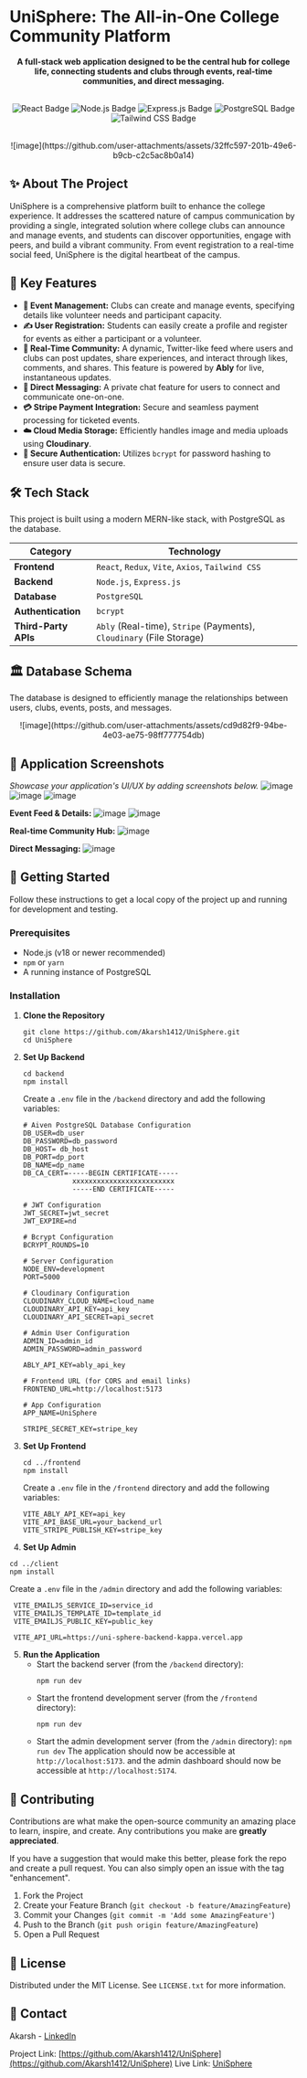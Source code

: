 # UniSphere: The All-in-One College Community Platform

<div align="center">

**A full-stack web application designed to be the central hub for college life, connecting students and clubs through events, real-time communities, and direct messaging.**

</div>

<br />

<div align="center">

<!-- You can add relevant badges here -->
<img src="https://img.shields.io/badge/React-20232A?style=for-the-badge&logo=react&logoColor=61DAFB" alt="React Badge"/>
<img src="https://img.shields.io/badge/Node.js-339933?style=for-the-badge&logo=nodedotjs&logoColor=white" alt="Node.js Badge"/>
<img src="https://img.shields.io/badge/Express.js-000000?style=for-the-badge&logo=express&logoColor=white" alt="Express.js Badge"/>
<img src="https://img.shields.io/badge/PostgreSQL-316192?style=for-the-badge&logo=postgresql&logoColor=white" alt="PostgreSQL Badge"/>
<img src="https://img.shields.io/badge/Tailwind_CSS-38B2AC?style=for-the-badge&logo=tailwind-css&logoColor=white" alt="Tailwind CSS Badge"/>

</div>

<br />

<p align="center">
  ![image](https://github.com/user-attachments/assets/32ffc597-201b-49e6-b9cb-c2c5ac8b0a14)
</p>


## ✨ About The Project

UniSphere is a comprehensive platform built to enhance the college experience. It addresses the scattered nature of campus communication by providing a single, integrated solution where college clubs can announce and manage events, and students can discover opportunities, engage with peers, and build a vibrant community. From event registration to a real-time social feed, UniSphere is the digital heartbeat of the campus.


## 🚀 Key Features

*   **🎉 Event Management:** Clubs can create and manage events, specifying details like volunteer needs and participant capacity.
*   **✍️ User Registration:** Students can easily create a profile and register for events as either a participant or a volunteer.
*   **💬 Real-Time Community:** A dynamic, Twitter-like feed where users and clubs can post updates, share experiences, and interact through likes, comments, and shares. This feature is powered by **Ably** for live, instantaneous updates.
*   **📩 Direct Messaging:** A private chat feature for users to connect and communicate one-on-one.
*   **💳 Stripe Payment Integration:** Secure and seamless payment processing for ticketed events.
*   **☁️ Cloud Media Storage:** Efficiently handles image and media uploads using **Cloudinary**.
*   **🔐 Secure Authentication:** Utilizes `bcrypt` for password hashing to ensure user data is secure.


## 🛠️ Tech Stack

This project is built using a modern MERN-like stack, with PostgreSQL as the database.

| Category             | Technology                                                                                                       |
| -------------------- | ---------------------------------------------------------------------------------------------------------------- |
| **Frontend**         | `React`, `Redux`, `Vite`, `Axios`, `Tailwind CSS`                                                                  |
| **Backend**          | `Node.js`, `Express.js`                                                                                          |
| **Database**         | `PostgreSQL`                                                                                                     |
| **Authentication**   | `bcrypt`                                                                                                         |
| **Third-Party APIs** | `Ably` (Real-time), `Stripe` (Payments), `Cloudinary` (File Storage)                                               |


## 🏛️ Database Schema

The database is designed to efficiently manage the relationships between users, clubs, events, posts, and messages.


<p align="center">
  ![image](https://github.com/user-attachments/assets/cd9d82f9-94be-4e03-ae75-98ff777754db)
</p>


## 📸 Application Screenshots

*Showcase your application's UI/UX by adding screenshots below.*
![image](https://github.com/user-attachments/assets/704c1461-5412-43b6-bc65-bd24b98bbc57)
![image](https://github.com/user-attachments/assets/6ee62e78-b8bd-4237-8e36-8ca6fdd2d814)
![image](https://github.com/user-attachments/assets/8352ccd4-d2fb-4391-85c4-0c0ec0317fc5)




**Event Feed & Details:**
![image](https://github.com/user-attachments/assets/9b6c21cb-1600-4e15-9a68-b43ad8db55ac)
![image](https://github.com/user-attachments/assets/8c15ae85-eae1-4087-b1e9-0433e48e7b32)


**Real-time Community Hub:**
![image](https://github.com/user-attachments/assets/5bc50549-dc27-42f5-8794-e2e0bbc1560b)


**Direct Messaging:**
![image](https://github.com/user-attachments/assets/443ed509-3990-489e-853a-6c62950e27f5)


## 🚀 Getting Started

Follow these instructions to get a local copy of the project up and running for development and testing.

### Prerequisites

*   Node.js (v18 or newer recommended)
*   `npm` or `yarn`
*   A running instance of PostgreSQL

### Installation

1.  **Clone the Repository**
    ```
    git clone https://github.com/Akarsh1412/UniSphere.git
    cd UniSphere
    ```

2.  **Set Up Backend**
    ```
    cd backend
    npm install
    ```
    Create a `.env` file in the `/backend` directory and add the following variables:
    ```
    # Aiven PostgreSQL Database Configuration
    DB_USER=db_user
    DB_PASSWORD=db_password
    DB_HOST= db_host
    DB_PORT=dp_port
    DB_NAME=dp_name
    DB_CA_CERT=-----BEGIN CERTIFICATE-----
                xxxxxxxxxxxxxxxxxxxxxxxxx
                -----END CERTIFICATE-----

    # JWT Configuration
    JWT_SECRET=jwt_secret
    JWT_EXPIRE=nd

    # Bcrypt Configuration
    BCRYPT_ROUNDS=10

    # Server Configuration
    NODE_ENV=development
    PORT=5000

    # Cloudinary Configuration
    CLOUDINARY_CLOUD_NAME=cloud_name
    CLOUDINARY_API_KEY=api_key
    CLOUDINARY_API_SECRET=api_secret

    # Admin User Configuration
    ADMIN_ID=admin_id
    ADMIN_PASSWORD=admin_password

    ABLY_API_KEY=ably_api_key

    # Frontend URL (for CORS and email links)
    FRONTEND_URL=http://localhost:5173

    # App Configuration
    APP_NAME=UniSphere

    STRIPE_SECRET_KEY=stripe_key
    ```

3.  **Set Up Frontend**
    ```
    cd ../frontend
    npm install
    ```
    Create a `.env` file in the `/frontend` directory and add the following variables:
    ```
    VITE_ABLY_API_KEY=api_key
    VITE_API_BASE_URL=your_backend_url
    VITE_STRIPE_PUBLISH_KEY=stripe_key
    ```

4.  **Set Up Admin**
   ```
   cd ../client
   npm install
   ```
   Create a `.env` file in the `/admin` directory and add the following variables:
   ```
    VITE_EMAILJS_SERVICE_ID=service_id
    VITE_EMAILJS_TEMPLATE_ID=template_id
    VITE_EMAILJS_PUBLIC_KEY=public_key

    VITE_API_URL=https://uni-sphere-backend-kappa.vercel.app
   ```

5.  **Run the Application**
    *   Start the backend server (from the `/backend` directory):
        ```
        npm run dev
        ```
    *   Start the frontend development server (from the `/frontend` directory):
        ```
        npm run dev
        ```
      *   Start the admin development server (from the `/admin` directory):
        ```
        npm run dev
        ```
The application should now be accessible at `http://localhost:5173`.
and the admin dashboard should now be accessible at `http://localhost:5174`.


## 🤝 Contributing

Contributions are what make the open-source community an amazing place to learn, inspire, and create. Any contributions you make are **greatly appreciated**.

If you have a suggestion that would make this better, please fork the repo and create a pull request. You can also simply open an issue with the tag "enhancement".

1.  Fork the Project
2.  Create your Feature Branch (`git checkout -b feature/AmazingFeature`)
3.  Commit your Changes (`git commit -m 'Add some AmazingFeature'`)
4.  Push to the Branch (`git push origin feature/AmazingFeature`)
5.  Open a Pull Request


## 📄 License

Distributed under the MIT License. See `LICENSE.txt` for more information.


## 📧 Contact

Akarsh - [LinkedIn](https://www.linkedin.com/in/akarsh-1412-kumar/)

Project Link: [https://github.com/Akarsh1412/UniSphere](https://github.com/Akarsh1412/UniSphere)
Live Link: [UniSphere](https://uni-sphere-umber.vercel.app)
